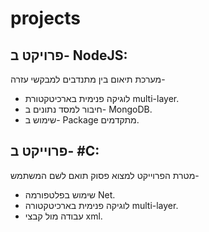 # projects
פרויקט ב- NodeJS:
-
מערכת תיאום בין מתנדבים למבקשי עזרה-
- לוגיקה פנימית בארכיטקטורת multi-layer.
- חיבור למסד נתונים ב- MongoDB.
- שימוש ב- Package מתקדמים.

פרוייקט ב- #C:
-
מטרת הפרוייקט למצוא פסוק תואם לשם המשתמש-
- שימוש בפלטפורמה Net.
- לוגיקה פנימית בארכיטקטורה multi-layer.
- עבודה מול קבצי xml.



